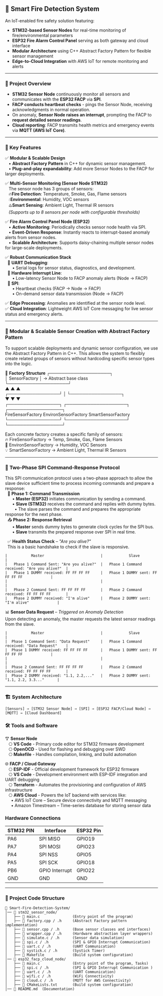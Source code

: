 ## 🚨 Smart Fire Detection System
An IoT-enabled fire safety solution featuring:
- **STM32-based Sensor Nodes** for real-time monitoring of fire/environmental parameters
- **ESP32 Fire Alarm Control Panel** serving as both gateway and cloud interface
- **Modular Architecture** using C++ Abstract Factory Pattern for flexible sensor management
- **Edge-to-Cloud Integration** with AWS IoT for remote monitoring and alerts
---
### 📌 Project Overview
- **STM32 Sensor Node** continuously monitor all sensors and communicates with the **ESP32 FACP** via **SPI**.
- **FACP conducts heartbeat checks** - pings the Sensor Node, receiving acknowledgments in normal operation.
- On anomaly, **Sensor Node raises an interrupt**, prompting the FACP to **request detailed sensor readings**.
- **Cloud reporting**: FACP transmits health metrics and emergency events via **MQTT (AWS IoT Core)**.
---
### 🔧 Key Features
✅ **Modular & Scalable Design**  
&nbsp;&nbsp;&nbsp;• **Abstract Factory Pattern** in C++ for dynamic sensor management.  
&nbsp;&nbsp;&nbsp;• **Plug-and-play expandability**: Add more Sensor Nodes to the FACP for larger deployments.  

✅ **Multi-Sensor Monitoring (Sensor Node STM32)**  
&nbsp;&nbsp;&nbsp;The sensor node has 3 groups of sensors:  
&nbsp;&nbsp;&nbsp;🔥**Fire Detection**: Temperature, Smoke, Gas, Flame sensors    
&nbsp;&nbsp;&nbsp;💧**Environmental**: Humidity, VOC sensors  
&nbsp;&nbsp;&nbsp;♨️**Smart Sensing**: Ambient Light, Thermal IR sensors    
&nbsp;&nbsp;&nbsp;*(Supports up to 8 sensors per node with configurable thresholds)*   

✅ **Fire Alarm Control Panel Node (ESP32)**  
&nbsp;&nbsp;&nbsp;• **Active Monitoring**: Periodically checks sensor node health via SPI.  
&nbsp;&nbsp;&nbsp;• **Event-Driven Response**: Instantly reacts to interrupt-based anomaly alerts from sensor nodes.  
&nbsp;&nbsp;&nbsp;• **Scalable Architecture**: Supports daisy-chaining multiple sensor nodes for large-scale deployments.  

✅ **Robust Communication Stack**  
&nbsp;&nbsp;🔹 **UART Debugging**:  
&nbsp;&nbsp;&nbsp;&nbsp;&nbsp;&nbsp;• Serial logs for sensor status, diagnostics, and development.  
&nbsp;&nbsp;🔹 **Hardware Interrupt Line**:  
&nbsp;&nbsp;&nbsp;&nbsp;&nbsp;&nbsp;• Low-latency Sensor Node to FACP anomaly alerts (Node → FACP)  
&nbsp;&nbsp;🔹 **SPI**:  
&nbsp;&nbsp;&nbsp;&nbsp;&nbsp;&nbsp;• Heartbeat checks (FACP → Node → FACP)  
&nbsp;&nbsp;&nbsp;&nbsp;&nbsp;&nbsp;• On-demand sensor data transmission (Node → FACP)

✅ **Edge Processing**: Anomalies are identified at the sensor node level.   
✅ **Cloud Integration**: Lightweight AWS IoT Core messaging for live sensor status and emergency alerts.    


---
### 🧱 **Modular & Scalable Sensor Creation with Abstract Factory Pattern**
To support scalable deployments and dynamic sensor configuration, we use the Abstract Factory Pattern in C++. This allows the system to flexibly create related groups of sensors without hardcoding specific sensor types into the logic.

🧩 **Factory Structure**
                        ┌────────────────────┐  
                        │  SensorFactory     │ → Abstract base class  
                        └────────────────────┘  
                         ▲        ▲        ▲  
       ┌─────────────────┘        │        └─────────────────┐  
       ▼                          ▼                          ▼  
┌─────────────────┐       ┌────────────────────┐       ┌──────────────────┐  
 FireSensorFactory         EnvironSensorFactory         SmartSensorFactory   
└─────────────────┘       └────────────────────┘       └──────────────────┘  
  
Each concrete factory creates a specific family of sensors:  
🔥 FireSensorFactory → Temp, Smoke, Gas, Flame Sensors  
🌿 EnvironSensorFactory → Humidity, VOC Sensors  
💡 SmartSensorFactory → Ambient Light, Thermal IR Sensors  

---
### 📡 **Two-Phase SPI Command-Response Protocol**  
This SPI communication protocol uses a two-phase approach to allow the slave device sufficient time to process incoming commands and prepare a response:  
&nbsp;&nbsp;🔁 **Phase 1: Command Transmission**  
&nbsp;&nbsp;&nbsp;&nbsp;&nbsp;&nbsp;• **Master (ESP32)** initiates communication by sending a command.    
&nbsp;&nbsp;&nbsp;&nbsp;&nbsp;&nbsp;• **Slave (STM32)** receives the command and replies with dummy bytes.   
&nbsp;&nbsp;&nbsp;&nbsp;&nbsp;&nbsp;&nbsp;&nbsp;• The slave parses the command and prepares the appropriate response for the next phase.   
&nbsp;&nbsp;📤 **Phase 2: Response Retrieval**  
&nbsp;&nbsp;&nbsp;&nbsp;&nbsp;&nbsp;• **Master** sends dummy bytes to generate clock cycles for the SPI bus.     
&nbsp;&nbsp;&nbsp;&nbsp;&nbsp;&nbsp;• **Slave** transmits the prepared response over SPI in real time.  

&nbsp;&nbsp;✅ **Health Status Check** – *"Are you alive?"*  
&nbsp;&nbsp;This is a basic handshake to check if the slave is responsive.
```
|           Master                          |            Slave                              |
|   Phase 1 Command Sent: "Are you alive?"  |   Phase 1 Command received: "Are you alive?"  |
|   Phase 1 DUMMY received: FF FF FF FF     |   Phase 1 DUMMY sent: FF FF FF FF             |
|                                           |                                               |
|   Phase 2 Command Sent: FF FF FF FF       |   Phase 2 Command received: FF FF FF FF       |
|   Phase 2 DUMMY received: "I'm alive"     |   Phase 2 DUMMY sent: "I'm alive"             |
```

📊 **Sensor Data Request** – *Triggered on Anomaly Detection*  
Upon detecting an anomaly, the master requests the latest sensor readings from the slave.
```
|           Master                          |            Slave                              |
|  Phase 1 Command Sent: "Data Request"     |   Phase 1 Command received: "Data Request"    |
|  Phase 1 DUMMY received: FF FF FF FF      |   Phase 1 DUMMY sent: FF FF FF FF             |
|                                           |                                               |
|  Phase 2 Command Sent: FF FF FF FF        |   Phase 2 Command received: FF FF FF FF       |
|  Phase 2 DUMMY received: "1.1, 2.2,..."   |   Phase 2 DUMMY sent: "1.1, 2.2, 3.3..."      |
```
---
### 🏗 System Architecture
```
[Sensors] → [STM32 Sensor Node] → [SPI] → [ESP32 FACP/Cloud Node] → [MQTT] → [Cloud Dashboard]
```
### 🛠️ Tools and Software
𐂷 **Sensor Node**  
&nbsp;&nbsp;&nbsp;⎔ **VS Code** - Primary code editor for STM32 firmware development      
&nbsp;&nbsp;&nbsp;⎔ **OpenOCD** - Used for flashing and debugging over SWD     
&nbsp;&nbsp;&nbsp;⎔ **Makefile** - Handles compilation, linking, and build automation   

🌐 **FACP / Cloud Gateway**     
&nbsp;&nbsp;&nbsp;⎔ **ESP-IDF** - Official development framework for ESP32 firmware    
&nbsp;&nbsp;&nbsp;⎔ **VS Code** - Development environment with ESP-IDF integration and UART debugging     
&nbsp;&nbsp;&nbsp;⎔ **Terraform** - Automates the provisioning and configuration of AWS infrastructure      
&nbsp;&nbsp;&nbsp;⎔ **AWS Cloud** - Powers the IoT backend with services like:  
&nbsp;&nbsp;&nbsp;&nbsp;&nbsp;• AWS IoT Core – Secure device connectivity and MQTT messaging   
&nbsp;&nbsp;&nbsp;&nbsp;&nbsp;• Amazon Timestream – Time-series database for storing sensor data  

### **Hardware Connections**
| **STM32 PIN** | **Interface**  | **ESP32 Pin** |
|---------------|----------------|---------------|
|     PA6       |     SPI MISO   |    GPIO19     |
|     PA7       |     SPI MOSI   |    GPIO23     |
|     PA4       |     SPI NSS    |    GPIO5      |
|     PA5       |     SPI SCK    |    GPIO18     |
|     PB6       | GPIO Interrupt |    GPIO22     |
|     GND       |      GND       |     GND       |

---
### 📂 Project Code Structure
```
📁 Smart-Fire-Detection-System/
│── 📁 stm32_sensor_node/
│   ├── 📄 main.c               (Entry point of the program)
│   ├── 📄 factory.cpp / .h     (Abstract Factory pattern implementation)
│   ├── 📄 sensor.cpp / .h      (Base sensor classes and interfaces)
│   ├── 📄 wrapper.cpp / .h     (Hardware abstraction layer wrappers)
│   ├── 📄 simulate.c / .h      (Sensor data simulation)
│   ├── 📄 spi.c / .h           (SPI & GPIO Interrupt Communication)
│   ├── 📄 uart.c / .h          (UART Communication)
│   ├── 📄 systick.c / .h       (Systick Timer)
│   ├── 📄 Makefile             (Build system configuration)
│── 📁 esp32_facp_cloud_node/
│   ├── 📄 main.c               (Entry point of the program, Tasks)
│   ├── 📄 spi.c / .h           (SPI & GPIO Interrupt Communication )
│   ├── 📄 uart.c / .h          (UART Communication)
│   ├── 📄 wifi.c / .h          (WiFi Connectivity)
│   ├── 📄 cloud.c / .h         (MQTT for AWS Connectivity)
│   ├── 📄 CMakeLists.txt       (Build system configuration)
│── 📄 README.md  (Documentation)
```









